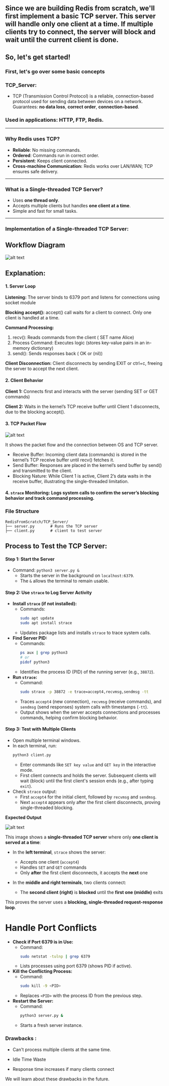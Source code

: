 
## Since we are building Redis from scratch, we'll first implement a basic TCP server. This server will handle only one client at a time. If multiple clients try to connect, the server will block and wait until the current client is done.

## So, let's get started!

###  First, let's go over some basic concepts

### TCP_Server: 

* TCP (Transmission Control Protocol) is a reliable, connection-based protocol used for sending data between devices on a network. Guarantees: **no data loss**, **correct order**, **connection-based**.

### Used in applications: HTTP, FTP, Redis.
---

### Why Redis uses TCP?

* **Reliable**: No missing commands.
* **Ordered**: Commands run in correct order.
* **Persistent**: Keeps client connected.
* **Cross-machine Communication:** Redis works over LAN/WAN; TCP ensures safe delivery.

---

### What is a Single-threaded TCP Server?

* Uses **one thread only**.
* Accepts multiple clients but handles **one client at a time**.
* Simple and fast for small tasks.

---

### Implementation of a Single-threaded TCP Server:
## Workflow Diagram 

![alt text](images/TCP_diagrma.jpg)

## Explanation:

#### 1. Server Loop
**Listening:** The server binds to 6379 port and listens for connections using socket module

**Blocking accept():** accept() call waits for a client to connect. Only one client is handled at a time.

**Command Processing:**
1. recv(): Reads commands from the client ( SET name Alice)
2. Process Command: Executes logic (stores key-value pairs in an in-memory dictionary)
3. send(): Sends responses back ( OK or (nil))

**Client Disconnection:** Client disconnects by sending EXIT or ctrl+c, freeing the server to accept the next client.

#### 2. Client Behavior

**Client 1:** Connects first and interacts with the server (sending SET or GET commands)

**Client 2:** Waits in the kernel’s TCP receive buffer until Client 1 disconnects, due to the blocking accept().

#### 3. TCP Packet Flow

![alt text](images/os_tcp.png)

It shows the packet flow and the connection between OS and TCP server. 

* Receive Buffer: Incoming client data (commands) is stored in the kernel’s TCP receive buffer until recv() fetches it.
* Send Buffer: Responses are placed in the kernel’s send buffer by send() and transmitted to the client.
* Blocking Nature: While Client 1 is active, Client 2’s data waits in the receive buffer, illustrating the single-threaded limitation.

#### 4. `strace` Monitoring: Logs system calls to confirm the server’s blocking behavior and track command processing.
   
### File Structure 

```
RedisFromScratch/TCP_Server/
├── server.py       # Runs the TCP server
├── client.py       # client to test server

```

## Process to Test the TCP Server: 
#### **Step 1: Start the Server**
- Command: `python3 server.py &`
  - Starts the server in the background on `localhost:6379`.
  - The `&` allows the terminal to remain usable.

#### **Step 2: Use `strace` to Log Server Activity**
- **Install `strace` (if not installed):**
  - Commands:
    ```bash
    sudo apt update
    sudo apt install strace
    ```
  - Updates package lists and installs `strace` to trace system calls.
- **Find Server PID:**
  - Commands:
    ```bash
    ps aux | grep python3
    # or
    pidof python3
    ```
  - Identifies the process ID (PID) of the running server (e.g., `38872`).
- **Run `strace`:**
  - Command:
    ```bash
    sudo strace -p 38872 -e trace=accept4,recvmsg,sendmsg -tt
    ```
  - Traces `accept4` (new connection), `recvmsg` (receive commands), and `sendmsg` (send responses) system calls with timestamps (`-tt`).
  - Output shows when the server accepts connections and processes commands, helping confirm blocking behavior.

#### **Step 3: Test with Multiple Clients**
- Open multiple terminal windows.
- In each terminal, run:
  ```bash
  python3 client.py
  ```
  - Enter commands like `SET key value` and `GET key` in the interactive mode.
  - First client connects and holds the server. Subsequent clients will wait (block) until the first client's session ends (e.g., after typing `exit`).
- Check `strace` output:
  - First `accept4` for the initial client, followed by `recvmsg` and `sendmsg`.
  - Next `accept4` appears only after the first client disconnects, proving single-threaded blocking.

**Expected Output**

![alt text](images/image.png)

This image shows a **single-threaded TCP server** where only **one client is served at a time**:

* In the **left terminal**, `strace` shows the server:

  * Accepts one client (`accept4`)
  * Handles `SET` and `GET` commands
  * Only **after** the first client disconnects, it accepts the **next** one

* In the **middle and right terminals**, two clients connect:

  * The **second client (right)** is **blocked** until the **first one (middle)** exits

This proves the server uses a **blocking, single-threaded request-response loop**.

# **Handle Port Conflicts**
- **Check if Port 6379 is in Use:**
  - Command:
    ```bash
    sudo netstat -tulnp | grep 6379
    ```
  - Lists processes using port 6379 (shows PID if active).
- **Kill the Conflicting Process:**
  - Command:
    ```bash
    sudo kill -9 <PID>
    ```
  - Replaces `<PID>` with the process ID from the previous step.
- **Restart the Server:**
  - Command:
    ```bash
    python3 server.py &
    ```
  - Starts a fresh server instance.

### Drawbacks :

* Can't process multiple clients at the same time.

* Idle Time Waste

* Response time increases if many clients connect

We will learn about these drawbacks in the future.
